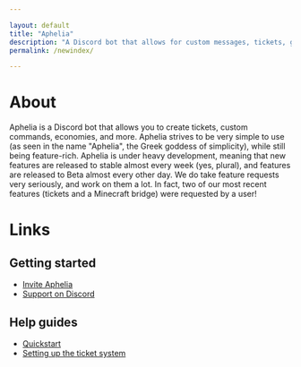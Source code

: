 ```yaml
---

layout: default
title: "Aphelia"
description: "A Discord bot that allows for custom messages, tickets, game-connections, and more!"
permalink: /newindex/

---
```


# About
Aphelia is a Discord bot that allows you to create tickets, custom commands, economies, and more. Aphelia strives 
to be very simple to use (as seen in the name "Aphelia", the Greek goddess of simplicity), while still being feature-rich.
Aphelia is under heavy development, meaning that new features are released to stable almost every week (yes, plural), and
features are released to Beta almost every other day. We do take feature requests very seriously, and work on them a lot.
In fact, two of our most recent features (tickets and a Minecraft bridge) were requested by a user!

# Links
## Getting started
* [Invite Aphelia](/invite)
* [Support on Discord](/discord)

## Help guides
* [Quickstart](/quickstart)
* [Setting up the ticket system](/tickethelp)
